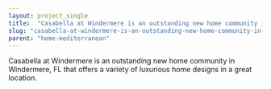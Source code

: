 ```yaml
---
layout: project_single
title:  "Casabella at Windermere is an outstanding new home community in Windermere, FL that offers a variety of luxurious home designs in a great location."
slug: "casabella-at-windermere-is-an-outstanding-new-home-community-in-windermere-fl-that-offers-a"
parent: "home-mediterranean"
---
```

Casabella at Windermere is an outstanding new home community in Windermere, FL that offers a variety of luxurious home designs in a great location.